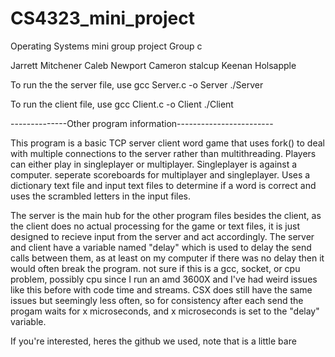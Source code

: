 # CS4323_mini_project
Operating Systems mini group project
Group c

Jarrett Mitchener
Caleb Newport
Cameron stalcup
Keenan Holsapple

To run the the server file, use
gcc Server.c -o Server
./Server

To run the client file, use
gcc Client.c -o Client
./Client

--------------Other program information------------------------

This program is a basic TCP server client word game that uses fork()
to deal with multiple connections to the server rather than multithreading.
Players can either play in singleplayer or multiplayer.
Singleplayer is against a computer.
seperate scoreboards for multiplayer and singleplayer.
Uses a dictionary text file and input text files to determine if 
a word is correct and uses the scrambled letters in the input files.

The server is the main hub for the other program files besides the client,
as the client does no actual processing for the game or text files, it 
is just designed to recieve input from the server and act accordingly.
The server and client have a variable named "delay" which is used to 
delay the send calls between them, as at least on my computer if there
was no delay then it would often break the program. not sure if this is
a gcc, socket, or cpu problem, possibly cpu since I run an amd 3600X 
and I've had weird issues like this before with code time and streams.
CSX does still have the same issues but seemingly less often, so for
consistency after each send the progam waits for x microseconds, and
x microseconds is set to the "delay" variable.

If you're interested, heres the github we used, note that is a little bare

